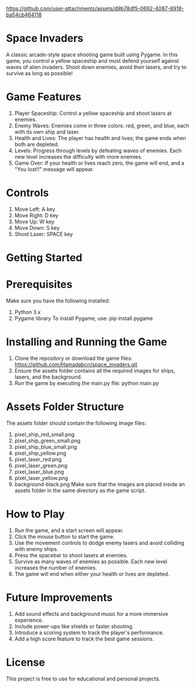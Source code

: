 https://github.com/user-attachments/assets/d9b78df5-0692-4087-8918-ba54cb464118
# Space Invaders
A classic arcade-style space shooting game built using Pygame. In this game, you control a yellow spaceship and must defend yourself against waves of alien invaders. Shoot down enemies, avoid their lasers, and try to survive as long as possible!

# Game Features
1. Player Spaceship: Control a yellow spaceship and shoot lasers at enemies.
2. Enemy Waves: Enemies come in three colors: red, green, and blue, each with its own ship and laser.
3. Health and Lives: The player has health and lives; the game ends when both are depleted.
4. Levels: Progress through levels by defeating waves of enemies. Each new level increases the difficulty with more enemies.
5. Game Over: If your health or lives reach zero, the game will end, and a "You lost!!" message will appear.

# Controls
1. Move Left: A key
2. Move Right: D key
3. Move Up: W key
4. Move Down: S key
5. Shoot Laser: SPACE key

# Getting Started
# Prerequisites
Make sure you have the following installed:

1. Python 3.x
2. Pygame library
To install Pygame, use: pip install pygame

# Installing and Running the Game
1. Clone the repository or download the game files: https://github.com/Hamadabcn/space_invaders.git
2. Ensure the assets folder contains all the required images for ships, lasers, and the background.
3. Run the game by executing the main.py file: python main.py

# Assets Folder Structure
The assets folder should contain the following image files:

1. pixel_ship_red_small.png
2. pixel_ship_green_small.png
3. pixel_ship_blue_small.png
4. pixel_ship_yellow.png
5. pixel_laser_red.png
6. pixel_laser_green.png
7. pixel_laser_blue.png
8. pixel_laser_yellow.png
9. background-black.png
Make sure that the images are placed inside an assets folder in the same directory as the game script.

# How to Play
1. Run the game, and a start screen will appear.
2. Click the mouse button to start the game.
3. Use the movement controls to dodge enemy lasers and avoid colliding with enemy ships.
4. Press the spacebar to shoot lasers at enemies.
5. Survive as many waves of enemies as possible. Each new level increases the number of enemies.
6. The game will end when either your health or lives are depleted.

# Future Improvements
1. Add sound effects and background music for a more immersive experience.
2. Include power-ups like shields or faster shooting.
3. Introduce a scoring system to track the player's performance.
4. Add a high score feature to track the best game sessions.

# License
This project is free to use for educational and personal projects.
